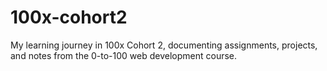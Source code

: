 # 100x-cohort2
My learning journey in 100x Cohort 2, documenting assignments, projects, and notes from the 0-to-100 web development course.
